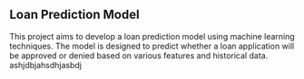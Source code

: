 
## Loan Prediction Model
This project aims to develop a loan prediction model using machine learning techniques. The model is designed to predict whether a loan application will be approved or denied based on various features and historical data.
</br>
ashjdbjahsdhjasbdj
